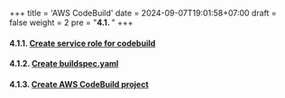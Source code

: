 +++
title = 'AWS CodeBuild'
date = 2024-09-07T19:01:58+07:00
draft = false
weight = 2
pre = "<b>4.1. </b>"
+++

#### 4.1.1. [Create service role for codebuild](/creat-codepipeline/create-codebuild/create-role-codebuild/#1-create-iam-policy-for-codebuild)
#### 4.1.2. [Create buildspec.yaml](/creat-codepipeline/create-codebuild/create-buildspec/#create-buildspecyaml)
#### 4.1.3. [Create AWS CodeBuild project](/creat-codepipeline/create-codebuild/create-project/#create-aws-codebuild-config)





